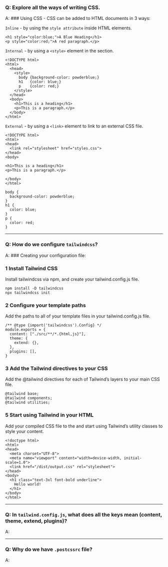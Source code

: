 ### Q: Explore all the ways of writing CSS.
A: ### Using CSS - CSS can be added to HTML documents in 3 ways:

`Inline` - by using the `style attribute` inside HTML elements.

```
<h1 style="color:blue;">A Blue Heading</h1>
<p style="color:red;">A red paragraph.</p>
```

`Internal` - by using a `<style>` element in the <head> section.
```
<!DOCTYPE html>
<html>
  <head>
    <style>
      body {background-color: powderblue;}
      h1   {color: blue;}
      p    {color: red;}
    </style>
  </head>
  <body>
    <h1>This is a heading</h1>
    <p>This is a paragraph.</p>  
  </body>
</html>
```

`External` - by using a `<link>` element to link to an external CSS file.
```
<!DOCTYPE html>
<html>
<head>
  <link rel="stylesheet" href="styles.css">
</head>
<body>

<h1>This is a heading</h1>
<p>This is a paragraph.</p>

</body>
</html>
```

```
body {
  background-color: powderblue;
}
h1 {
  color: blue;
}
p {
  color: red;
}
```

---

### Q: How do we configure `tailwindcss`?
A: ### Creating your configuration file: 

### 1 Install Tailwind CSS
Install tailwindcss via npm, and create your tailwind.config.js file.

```
npm install -D tailwindcss
npx tailwindcss init
```
### 2 Configure your template paths
Add the paths to all of your template files in your tailwind.config.js file.
```
/** @type {import('tailwindcss').Config} */
module.exports = {
  content: ["./src/**/*.{html,js}"],
  theme: {
    extend: {},
  },
  plugins: [],
}
```

### 3 Add the Tailwind directives to your CSS
Add the @tailwind directives for each of Tailwind’s layers to your main CSS file.

```
@tailwind base;
@tailwind components;
@tailwind utilities;
```

### 5 Start using Tailwind in your HTML
Add your compiled CSS file to the <head> and start using Tailwind’s utility classes to style your content.
```
<!doctype html>
<html>
<head>
  <meta charset="UTF-8">
  <meta name="viewport" content="width=device-width, initial-scale=1.0">
  <link href="/dist/output.css" rel="stylesheet">
</head>
<body>
  <h1 class="text-3xl font-bold underline">
    Hello world!
  </h1>
</body>
</html>
```

---

### Q: In `tailwind.config.js`, what does all the keys mean (content, theme, extend, plugins)?
A: 


---

### Q: Why do we have `.postcssrc` file?
A: 

